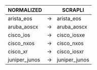 | NORMALIZED | | SCRAPLI |
| ---------- | -- | ------ |
| arista_eos | → | arista_eos |
| aruba_aoscx | → | aruba_aoscx |
| cisco_ios | → | cisco_iosxe |
| cisco_nxos | → | cisco_nxos |
| cisco_xr | → | cisco_iosxr |
| juniper_junos | → | juniper_junos |
